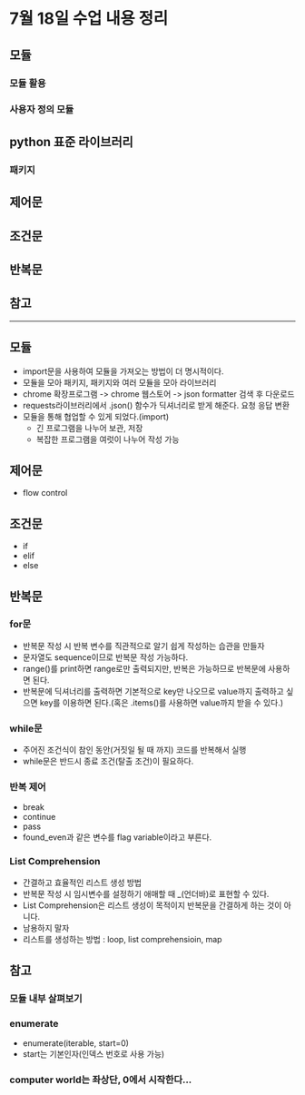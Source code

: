 # 7월 18일 수업 내용 정리
## 모듈
### 모듈 활용

### 사용자 정의 모듈


## python 표준 라이브러리
### 패키지


## 제어문
## 조건문
## 반복문
## 참고

















---
## 모듈
- import문을 사용하여 모듈을 가져오는 방법이 더 명시적이다.
- 모듈을 모아 패키지, 패키지와 여러 모듈을 모아 라이브러리
- chrome 확장프로그램 ->  chrome 웹스토어 -> json formatter 검색 후 다운로드
- requests라이브러리에서 .json() 함수가 딕셔너리로 받게 해준다. 요청 응답 변환
- 모듈을 통해 협업할 수 있게 되었다.(import)
    - 긴 프로그램을 나누어 보관, 저장
    - 복잡한 프로그램을 여럿이 나누어 작성 가능

## 제어문
- flow control

## 조건문
- if
- elif
- else

## 반복문
### for문
- 반복문 작성 시 반복 변수를 직관적으로 알기 쉽게 작성하는 습관을 만들자
- 문자열도 sequence이므로 반복문 작성 가능하다.
- range()를 print하면 range로만 출력되지만, 반복은 가능하므로 반복문에 사용하면 된다.
- 반복문에 딕셔너리를 출력하면 기본적으로 key만 나오므로 value까지 출력하고 싶으면 key를 이용하면 된다.(혹은 .items()를 사용하면 value까지 받을 수 있다.)

### while문
- 주어진 조건식이 참인 동안(거짓일 될 때 까지) 코드를 반복해서 실행
- while문은 반드시 종료 조건(탈출 조건)이 필요하다.

### 반복 제어
- break
- continue
- pass
- found_even과 같은 변수를 flag variable이라고 부른다.

### List Comprehension
- 간결하고 효율적인 리스트 생성 방법
- 반복문 작성 시 임시변수를 설정하기 애매할 때 _(언더바)로 표현할 수 있다.
- List Comprehension은 리스트 생성이 목적이지 반복문을 간결하게 하는 것이 아니다.
- 남용하지 말자
- 리스트를 생성하는 방법 : loop, list comprehensioin, map

## 참고
### 모듈 내부 살펴보기
### enumerate
- enumerate(iterable, start=0)
- start는 기본인자(인덱스 번호로 사용 가능)

### computer world는 좌상단, 0에서 시작한다...